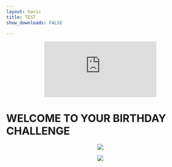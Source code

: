 ```yaml
---
layout: basic
title: TEST
show_downloads: FALSE

---
```


<p align="center"> 
  <iframe src="https://www.youtube.com/embed/AfkNo3kTqAs" frameborder="0" allow="accelerometer; autoplay; encrypted-media; gyroscope; picture-in-picture" allowfullscreen class="vid"></iframe> </p>

# WELCOME TO YOUR BIRTHDAY CHALLENGE 

<p align="center"> <img class="prof" src="https://merrickmath.github.io/R11.png">   </p>

<p align="center"> <img class="prof" src="https://merrickmath.github.io/T11Final.png">   </p>
